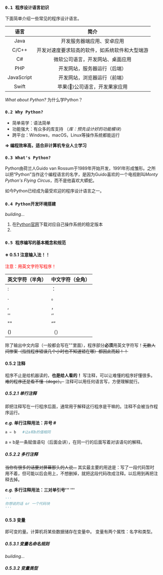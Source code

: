 ### `0.1 程序设计语言初识`

下面简单介绍一些常见的程序设计语言。

|语言|简介|
|:---:|:---:|
|Java|开发服务器端应用、安卓应用|
|C/C++|开发对速度要求较高的软件，如系统软件和大型端游|
|C#|微软公司语言，开发网站、桌面应用|
|PHP|开发网站，服务器运行（后端）|
|JavaScript|开发网站，浏览器运行（前端）|
|Swift|苹果()公司语言，开发果家应用|

*What about Python?* 为什么学Python？

### `0.2 Why Python?`
 
- 简单易学：语法简单
- 功能强大：有众多的库支持
（*库：预先设计好的功能模块*）
- 跨平台：Windows，macOS，Linux等操作系统都能运行

**$⇒$ 编程效率高，适合非计算机专业人士学习**

### `0.3 What's Python?`

Python由荷兰人Guido van Rossum于1989年开始开发，1991年形成雏形。之所以把“Python”当作这个编程语言的名字，是因为Guido喜欢的一个电视剧叫*Monty Python's Flying Circus*，而不是他喜欢大蟒蛇。

如今Python已经成为最受欢迎的程序设计语言之一。

### `0.4 Python开发环境搭建`
*building...*

1. 在[Python官网](https://www.python.org "python.org")下载对应自己操作系统的稳定版本
2. 

### `0.5 程序编写的基本概念和规范`

#### ※ 0.5.1 注意输入法！！

<p style="color:red">注意：用英文字符写程序！</p>

|英文字符（半角）|中文字符（全角）|
|:---|:---|
|:|：|
|.|。|
|,|，|
|''|‘’|
|""|“”|
|()|（）|

除了输出中文内容（一般都会写在""里面），程序部分**必须**用英文字符写！~~无数人间惨案（指找程序错误几个小时也不知道错在哪）都因此而起！！~~

#### 0.5.2 注释

程序不止是给机器读的，**也是给人看的！**
写注释，可以让难懂的程序好懂很多。~~难的程序还是看不懂（doge）。~~
注释可以用任何语言写，方便理解就行。

##### 0.5.2.1 单行注释
即把注释写在一行程序后面，通常用于解释这行程序是干嘛的。注释不会被当作程序运行。

***e.g.* 单行注释用法：井号 #**
```python
a = b   #让a和b的值相同
```
a = b是一条赋值语句（后面会讲），在同一行的后面写着对该语句的解释。

##### 0.5.2.2 多行注释
~~当你有很多的话要对屏幕那头的人说...~~
其实最主要的用途是：写了一段代码暂时用不着，但可能以后会用上，不想删掉，就把这段代码改成注释。以后用到再把注释去掉。

***e.g.* 多行注释用法：三对单引号''' '''**
```python
'''
你想说的话 or 一个代码块
'''
```

#### 0.5.3 变量

即可变的量。计算机将某些数据储存在变量中。
变量有两个属性：名字和类型。

##### 0.5.3.1 变量名命名规则
*building...*
##### 0.5.3.2 变量类型

